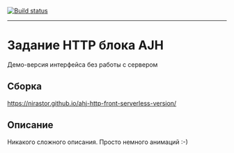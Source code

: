[![Build status](https://ci.appveyor.com/api/projects/status/y3t08o7ajgahavq9?svg=true)](https://ci.appveyor.com/project/nirastor/ahj-http-front-serverless-version)
***

# Задание HTTP блока AJH
Демо-версия интерфейса без работы с сервером

## Сборка
https://nirastor.github.io/ahj-http-front-serverless-version/

## Описание
Никакого сложного описания. Просто немного анимаций :-)